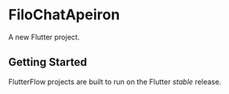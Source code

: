 # FiloChatApeiron

A new Flutter project.

## Getting Started

FlutterFlow projects are built to run on the Flutter _stable_ release.
